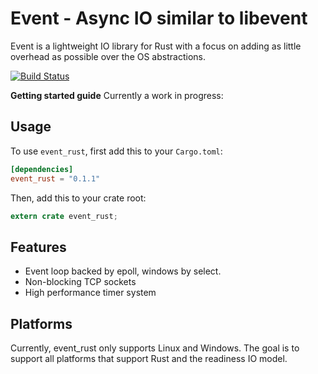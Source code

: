 # Event - Async IO similar to libevent

Event is a lightweight IO library for Rust with a focus on adding as
little overhead as possible over the OS abstractions.

[![Build Status](https://api.travis-ci.org/tickbh/event_rust.svg?branch=master)](https://travis-ci.org/tickbh/event_rust)

**Getting started guide**
Currently a work in progress:

## Usage

To use `event_rust`, first add this to your `Cargo.toml`:

```toml
[dependencies]
event_rust = "0.1.1"
```

Then, add this to your crate root:

```rust
extern crate event_rust;
```

## Features

* Event loop backed by epoll, windows by select.
* Non-blocking TCP sockets
* High performance timer system

## Platforms

Currently, event_rust only supports Linux and Windows. The goal is to support
all platforms that support Rust and the readiness IO model.
